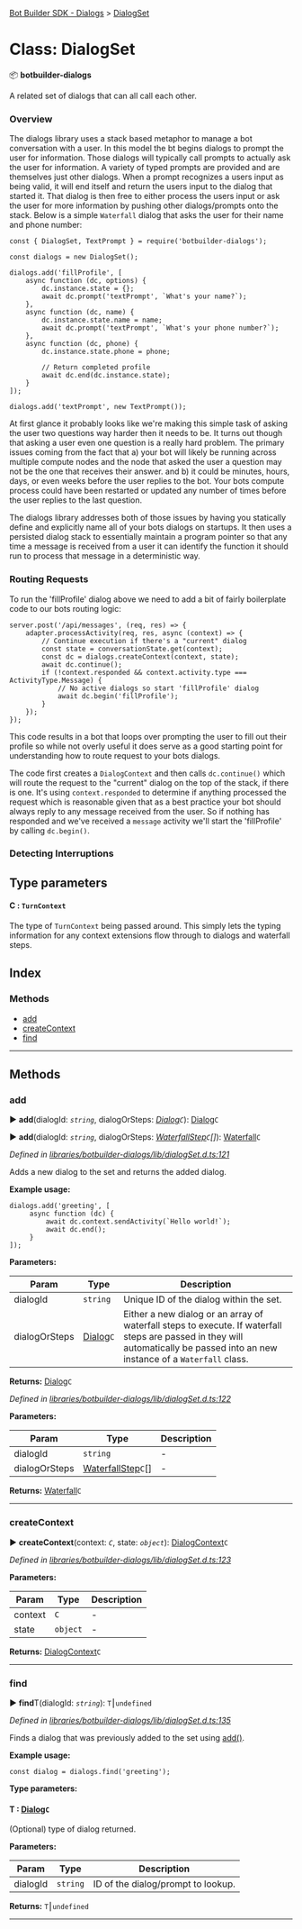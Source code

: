 [Bot Builder SDK - Dialogs](../README.md) > [DialogSet](../classes/botbuilder_dialogs.dialogset.md)



# Class: DialogSet


:package: **botbuilder-dialogs**

A related set of dialogs that can all call each other.

### Overview

The dialogs library uses a stack based metaphor to manage a bot conversation with a user. In this model the bt begins dialogs to prompt the user for information. Those dialogs will typically call prompts to actually ask the user for information. A variety of typed prompts are provided and are themselves just other dialogs. When a prompt recognizes a users input as being valid, it will end itself and return the users input to the dialog that started it. That dialog is then free to either process the users input or ask the user for more information by pushing other dialogs/prompts onto the stack. Below is a simple `Waterfall` dialog that asks the user for their name and phone number:

    const { DialogSet, TextPrompt } = require('botbuilder-dialogs');

    const dialogs = new DialogSet();

    dialogs.add('fillProfile', [
        async function (dc, options) {
            dc.instance.state = {};
            await dc.prompt('textPrompt', `What's your name?`);
        },
        async function (dc, name) {
            dc.instance.state.name = name;
            await dc.prompt('textPrompt', `What's your phone number?`);
        },
        async function (dc, phone) {
            dc.instance.state.phone = phone;

            // Return completed profile
            await dc.end(dc.instance.state);
        }
    ]);

    dialogs.add('textPrompt', new TextPrompt());

At first glance it probably looks like we're making this simple task of asking the user two questions way harder then it needs to be. It turns out though that asking a user even one question is a really hard problem. The primary issues coming from the fact that a) your bot will likely be running across multiple compute nodes and the node that asked the user a question may not be the one that receives their answer. and b) it could be minutes, hours, days, or even weeks before the user replies to the bot. Your bots compute process could have been restarted or updated any number of times before the user replies to the last question.

The dialogs library addresses both of those issues by having you statically define and explicitly name all of your bots dialogs on startups. It then uses a persisted dialog stack to essentially maintain a program pointer so that any time a message is received from a user it can identify the function it should run to process that message in a deterministic way.

### Routing Requests

To run the 'fillProfile' dialog above we need to add a bit of fairly boilerplate code to our bots routing logic:

    server.post('/api/messages', (req, res) => {
        adapter.processActivity(req, res, async (context) => {
            // Continue execution if there's a "current" dialog
            const state = conversationState.get(context);
            const dc = dialogs.createContext(context, state);
            await dc.continue();
            if (!context.responded && context.activity.type === ActivityType.Message) {
                // No active dialogs so start 'fillProfile' dialog
                await dc.begin('fillProfile');
            }
        });
    });

This code results in a bot that loops over prompting the user to fill out their profile so while not overly useful it does serve as a good starting point for understanding how to route request to your bots dialogs.

The code first creates a `DialogContext` and then calls `dc.continue()` which will route the request to the "current" dialog on the top of the stack, if there is one. It's using `context.responded` to determine if anything processed the request which is reasonable given that as a best practice your bot should always reply to any message received from the user. So if nothing has responded and we've received a `message` activity we'll start the 'fillProfile' by calling `dc.begin()`.

### Detecting Interruptions

## Type parameters
#### C :  `TurnContext`

The type of `TurnContext` being passed around. This simply lets the typing information for any context extensions flow through to dialogs and waterfall steps.

## Index

### Methods

* [add](botbuilder_dialogs.dialogset.md#add)
* [createContext](botbuilder_dialogs.dialogset.md#createcontext)
* [find](botbuilder_dialogs.dialogset.md#find)



---
## Methods
<a id="add"></a>

###  add

► **add**(dialogId: *`string`*, dialogOrSteps: *[Dialog](../interfaces/botbuilder_dialogs.dialog.md)`C`*): [Dialog](../interfaces/botbuilder_dialogs.dialog.md)`C`

► **add**(dialogId: *`string`*, dialogOrSteps: *[WaterfallStep](../#waterfallstep)`C`[]*): [Waterfall](botbuilder_dialogs.waterfall.md)`C`



*Defined in [libraries/botbuilder-dialogs/lib/dialogSet.d.ts:121](https://github.com/Microsoft/botbuilder-js/blob/ad875d1/libraries/botbuilder-dialogs/lib/dialogSet.d.ts#L121)*



Adds a new dialog to the set and returns the added dialog.

**Example usage:**

    dialogs.add('greeting', [
         async function (dc) {
             await dc.context.sendActivity(`Hello world!`);
             await dc.end();
         }
    ]);


**Parameters:**

| Param | Type | Description |
| ------ | ------ | ------ |
| dialogId | `string`   |  Unique ID of the dialog within the set. |
| dialogOrSteps | [Dialog](../interfaces/botbuilder_dialogs.dialog.md)`C`   |  Either a new dialog or an array of waterfall steps to execute. If waterfall steps are passed in they will automatically be passed into an new instance of a `Waterfall` class. |





**Returns:** [Dialog](../interfaces/botbuilder_dialogs.dialog.md)`C`



*Defined in [libraries/botbuilder-dialogs/lib/dialogSet.d.ts:122](https://github.com/Microsoft/botbuilder-js/blob/ad875d1/libraries/botbuilder-dialogs/lib/dialogSet.d.ts#L122)*



**Parameters:**

| Param | Type | Description |
| ------ | ------ | ------ |
| dialogId | `string`   |  - |
| dialogOrSteps | [WaterfallStep](../#waterfallstep)`C`[]   |  - |





**Returns:** [Waterfall](botbuilder_dialogs.waterfall.md)`C`





___

<a id="createcontext"></a>

###  createContext

► **createContext**(context: *`C`*, state: *`object`*): [DialogContext](botbuilder_dialogs.dialogcontext.md)`C`



*Defined in [libraries/botbuilder-dialogs/lib/dialogSet.d.ts:123](https://github.com/Microsoft/botbuilder-js/blob/ad875d1/libraries/botbuilder-dialogs/lib/dialogSet.d.ts#L123)*



**Parameters:**

| Param | Type | Description |
| ------ | ------ | ------ |
| context | `C`   |  - |
| state | `object`   |  - |





**Returns:** [DialogContext](botbuilder_dialogs.dialogcontext.md)`C`





___

<a id="find"></a>

###  find

► **find**T(dialogId: *`string`*): `T`⎮`undefined`



*Defined in [libraries/botbuilder-dialogs/lib/dialogSet.d.ts:135](https://github.com/Microsoft/botbuilder-js/blob/ad875d1/libraries/botbuilder-dialogs/lib/dialogSet.d.ts#L135)*



Finds a dialog that was previously added to the set using [add()](#add).

**Example usage:**

    const dialog = dialogs.find('greeting');


**Type parameters:**

#### T :  [Dialog](../interfaces/botbuilder_dialogs.dialog.md)`C`

(Optional) type of dialog returned.

**Parameters:**

| Param | Type | Description |
| ------ | ------ | ------ |
| dialogId | `string`   |  ID of the dialog/prompt to lookup. |





**Returns:** `T`⎮`undefined`





___


